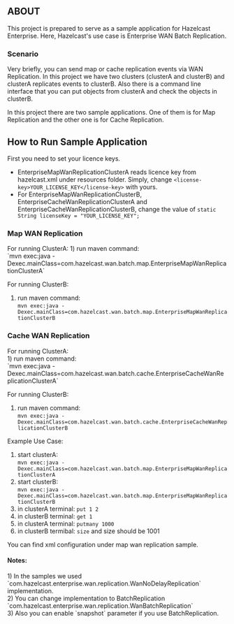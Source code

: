 <h2>ABOUT</h2>
This project is prepared to serve as a sample application for Hazelcast Enterprise.
Here, Hazelcast's use case is Enterprise WAN Batch Replication. 
 
<h3>Scenario</h3>
Very briefly, you can send map or cache replication events via WAN Replication.
In this project we have two clusters (clusterA and clusterB) and clusterA replicates events to
clusterB. Also there is a command line interface that you can put objects from clusterA and check the objects in clusterB.

In this project there are two sample applications. One of them is for Map Replication and the other one is for Cache Replication.

<h2>How to Run Sample Application</h2>
First you need to set your licence keys.

- EnterpriseMapWanReplicationClusterA reads licence key from hazelcast.xml under resources folder. Simply, change `<license-key>YOUR_LICENSE_KEY</license-key>` with yours. 
- For EnterpriseMapWanReplicationClusterB, EnterpriseCacheWanReplicationClusterA and EnterpriseCacheWanReplicationClusterB, change the value of `static String licenseKey = "YOUR_LICENSE_KEY";`

<h3>Map WAN Replication</h3>
For running ClusterA:
1) run maven command: <br/>`mvn exec:java -Dexec.mainClass=com.hazelcast.wan.batch.map.EnterpriseMapWanReplicationClusterA`

For running ClusterB:
1) run maven command: <br/>`mvn exec:java -Dexec.mainClass=com.hazelcast.wan.batch.map.EnterpriseMapWanReplicationClusterB`

<h3>Cache WAN Replication</h3>
For running ClusterA:<br/>
1) run maven command: <br/>`mvn exec:java -Dexec.mainClass=com.hazelcast.wan.batch.cache.EnterpriseCacheWanReplicationClusterA`

For running ClusterB:<br/>
1) run maven command: <br/>`mvn exec:java -Dexec.mainClass=com.hazelcast.wan.batch.cache.EnterpriseCacheWanReplicationClusterB`

Example Use Case:<br/>
1) start clusterA:<br/> `mvn exec:java -Dexec.mainClass=com.hazelcast.wan.batch.map.EnterpriseMapWanReplicationClusterA`<br/>
2) start clusterB:<br/> `mvn exec:java -Dexec.mainClass=com.hazelcast.wan.batch.map.EnterpriseMapWanReplicationClusterB`<br/>
3) in clusterA terminal: `put 1 2`<br/>
4) in clusterB terminal: `get 1`<br/>
5) in clusterA terminal: `putmany 1000`<br/>
6) in clusterB termibal: `size`  and size should be 1001<br/>

You can find xml configuration under map wan replication sample.<br/>

<h4>Notes:</h4>
1) In the samples we used `com.hazelcast.enterprise.wan.replication.WanNoDelayReplication` implementation.<br/>
2) You can change implementation to BatchReplication `com.hazelcast.enterprise.wan.replication.WanBatchReplication`<br/>
3) Also you can enable `snapshot` parameter if you use BatchReplication.<br/>
